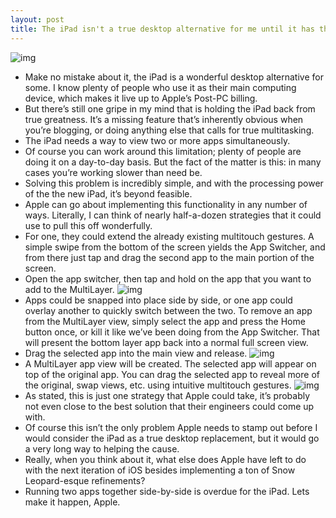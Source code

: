 ```yaml
---
layout: post
title: The iPad isn't a true desktop alternative for me until it has this feature
---
```

![img](http://media.idownloadblog.com/wp-content/uploads/2012/04/iPad-MultiLayer-Teaser.jpg)
* Make no mistake about it, the iPad is a wonderful desktop alternative for some. I know plenty of people who use it as their main computing device, which makes it live up to Apple’s Post-PC billing.
* But there’s still one gripe in my mind that is holding the iPad back from true greatness. It’s a missing feature that’s inherently obvious when you’re blogging, or doing anything else that calls for true multitasking.
* The iPad needs a way to view two or more apps simultaneously.
* Of course you can work around this limitation; plenty of people are doing it on a day-to-day basis. But the fact of the matter is this: in many cases you’re working slower than need be.
* Solving this problem is incredibly simple, and with the processing power of the the new iPad, it’s beyond feasible. 
* Apple can go about implementing this functionality in any number of ways. Literally, I can think of nearly half-a-dozen strategies that it could use to pull this off wonderfully.
* For one, they could extend the already existing multitouch gestures. A simple swipe from the bottom of the screen yields the App Switcher, and from there just tap and drag the second app to the main portion of the screen. 
* Open the app switcher, then tap and hold on the app that you want to add to the MultiLayer.
![img](http://media.idownloadblog.com/wp-content/uploads/2012/04/MultiLayer-Tweetbot-tap-and-hold.jpg)
* Apps could be snapped into place side by side, or one app could overlay another to quickly switch between the two. To remove an app from the MultiLayer view, simply select the app and press the Home button once, or kill it like we’ve been doing from the App Switcher. That will present the bottom layer app back into a normal full screen view. 
* Drag the selected app into the main view and release.
![img](http://media.idownloadblog.com/wp-content/uploads/2012/04/MultiLayer-Tweetbot-Selected.jpg)
* A MultiLayer app view will be created. The selected app will appear on top of the original app. You can drag the selected app to reveal more of the original, swap views, etc. using intuitive multitouch gestures.
![img](http://media.idownloadblog.com/wp-content/uploads/2012/04/MultiLayer-Tweetbot.jpg)
* As stated, this is just one strategy that Apple could take, it’s probably not even close to the best solution that their engineers could come up with. 
* Of course this isn’t the only problem Apple needs to stamp out before I would consider the iPad as a true desktop replacement, but it would go a very long way to helping the cause.
* Really, when you think about it, what else does Apple have left to do with the next iteration of iOS besides implementing a ton of Snow Leopard-esque refinements?
* Running two apps together side-by-side is overdue for the iPad. Lets make it happen, Apple.

